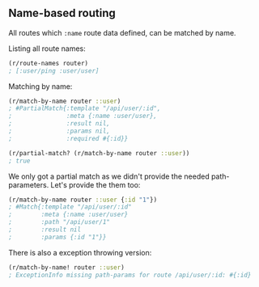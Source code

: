 ## Name-based routing

All routes which `:name` route data defined, can be matched by name.

Listing all route names:

```clj
(r/route-names router)
; [:user/ping :user/user]
```

Matching by name:

```clj
(r/match-by-name router ::user)
; #PartialMatch{:template "/api/user/:id",
;               :meta {:name :user/user},
;               :result nil,
;               :params nil,
;               :required #{:id}}

(r/partial-match? (r/match-by-name router ::user))
; true
```

We only got a partial match as we didn't provide the needed path-parameters. Let's provide the them too:

```clj
(r/match-by-name router ::user {:id "1"})
; #Match{:template "/api/user/:id"
;        :meta {:name :user/user}
;        :path "/api/user/1"
;        :result nil
;        :params {:id "1"}}
```

There is also a exception throwing version:

```clj
(r/match-by-name! router ::user)
; ExceptionInfo missing path-params for route /api/user/:id: #{:id}
```
